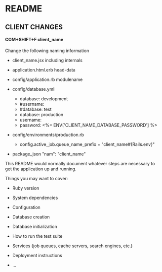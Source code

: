 # README

## CLIENT CHANGES

#### COM+SHIFT+F client_name

Change the following naming information

* client_name.jsx including internals

* application.html.erb head-data

* config/application.rb modulename

* config/database.yml
  * database: development
  * #username:
  * #database: test
  * database: production
  * username:
  * password: <%= ENV['CLIENT_NAME_DATABASE_PASSWORD'] %>

* config/environments/production.rb
  * config.active_job.queue_name_prefix = "client_name#{Rails.env}"

* package_json "nam": "client_name"

This README would normally document whatever steps are necessary to get the
application up and running.

Things you may want to cover:

* Ruby version

* System dependencies

* Configuration

* Database creation

* Database initialization

* How to run the test suite

* Services (job queues, cache servers, search engines, etc.)

* Deployment instructions

* ...
